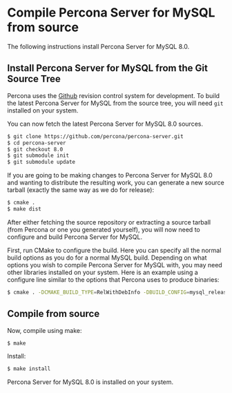 # Compile Percona Server for MySQL from source

The following instructions install Percona Server for MySQL 8.0.

## Install Percona Server for MySQL from the Git Source Tree

Percona uses the [Github](https://github.com/) revision
control system for development. To build the latest Percona Server for MySQL
from the source tree, you will need `git` installed on your system.

You can now fetch the latest Percona Server for MySQL 8.0 sources.

```{.bash data-prompt="$"}
$ git clone https://github.com/percona/percona-server.git
$ cd percona-server
$ git checkout 8.0
$ git submodule init
$ git submodule update
```

If you are going to be making changes to Percona Server for MySQL 8.0 and wanting
to distribute the resulting work, you can generate a new source tarball
(exactly the same way as we do for release):

```{.bash data-prompt="$"}
$ cmake .
$ make dist
```

After either fetching the source repository or extracting a source tarball
(from Percona or one you generated yourself), you will now need to
configure and build Percona Server for MySQL.

First, run CMake to configure the build. Here you can specify all the normal
build options as you do for a normal MySQL build. Depending on what
options you wish to compile Percona Server for MySQL with, you may need other
libraries installed on your system. Here is an example using a
configure line similar to the options that Percona uses to produce
binaries:

```{.bash data-prompt="$"}
$ cmake . -DCMAKE_BUILD_TYPE=RelWithDebInfo -DBUILD_CONFIG=mysql_release -DFEATURE_SET=community
```

## Compile from source

Now, compile using make:

```{.bash data-prompt="$"}
$ make
```

Install:

```{.bash data-prompt="$"}
$ make install
```

Percona Server for MySQL 8.0 is installed on your system.
